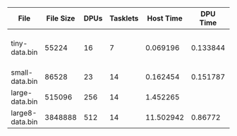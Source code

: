 |File           |File Size|DPUs|Tasklets|Host Time|DPU Time|Host Instructions|Host Cycles|Host IPC        |DPU Instructions|DPU Cycles |DPU IPC          |Slowest Tasklet|Fastest Tasklet|Slow Fast Ratio |IPB             |Description                           |
|---------------|---------|----|--------|---------|--------|-----------------|-----------|----------------|----------------|-----------|-----------------|---------------|---------------|----------------|----------------|--------------------------------------|
|tiny-data.bin  |55224    |16  |7       |0.069196 |0.133844|205298313        |122993214  |1.66918406571602|251146832       |443002176  |0.566920086640838|17084128       |17083616       |1.00002997023581|4547.78415181805|Host beats DPU (always) with this file|
|small-data.bin |86528    |23  |14      |0.162454 |0.151787|592169301        |354060845  |1.67250716751806|694826224       |704276384  |0.986581745157594|31731824       |31727360       |1.00014069875338|8030.0737795858 |DPU just beats host                   |
|large-data.bin |515096   |256 |14      |1.452265 |        |5907130984       |3440487829 |1.71694575815923|7259099520      |7402537920 |0.980623077983503|29417952       |29404736       |1.0004494514081 |14092.7118828335|Best mid range DPU                    |
|large8-data.bin|3848888  |512 |14      |11.502942|0.86772 |47244409173      |27522503262|1.71657384225765|58024902288     |66996173344|0.86609278398729 |131323536      |131319440      |1.00003119111687|15075.7575403597|Best DPU                              |
